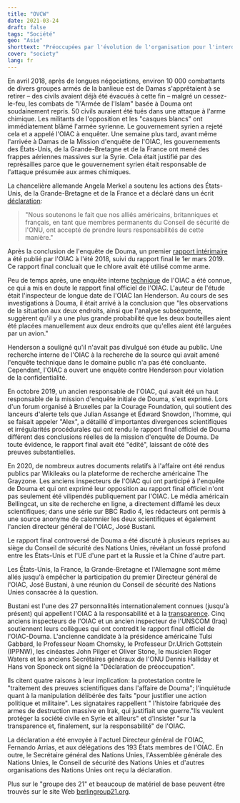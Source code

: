 ```yaml
---
title: "OVCW"
date: 2021-03-24
draft: false
tags: "Société"
geo: "Asie"
shorttext: "Préoccupées par l'évolution de l'organisation pour l'interdiction des armes chimiques, plusieurs personnes se sont entretenues avec le public."
cover: "society"
lang: fr
---
```


En avril 2018, après de longues négociations, environ 10 000 combattants de divers groupes armés de la banlieue est de Damas s'apprêtaient à se retirer – des civils avaient déjà été évacués à cette fin – malgré un cessez-le-feu, les combats de "l'Armée de l'Islam" basée à Douma ont soudainement repris. 50 civils auraient été tués dans une attaque à l'arme chimique. Les militants de l'opposition et les "casques blancs" ont immédiatement blâmé l'armée syrienne. Le gouvernement syrien a rejeté cela et a appelé l'OIAC à enquêter. Une semaine plus tard, avant même l'arrivée à Damas de la Mission d'enquête de l'OIAC, les gouvernements des États-Unis, de la Grande-Bretagne et de la France ont mené des frappes aériennes massives sur la Syrie. Cela était justifié par des représailles parce que le gouvernement syrien était responsable de l'attaque présumée aux armes chimiques.

La chancelière allemande Angela Merkel a soutenu les actions des États-Unis, de la Grande-Bretagne et de la France et a déclaré dans un écrit [déclaration](https://augengeradeaus.net/2018/04/abschreckung-gegen-chemiewaffen-usa-frankreich-grossbritannien-greifen-syrien-an/ "USA, Frankreich, Großbritannien greifen Syrien an"):

> "Nous soutenons le fait que nos alliés américains, britanniques et français, en tant que membres permanents du Conseil de sécurité de l'ONU, ont accepté de prendre leurs responsabilités de cette manière."

Après la conclusion de l'enquête de Douma, un premier [rapport intérimaire](/static/downloads/s-1731-2019.pdf "REPORT OF THE FACT-FINDING MISSION REGARDING THE INCIDENT OF ALLEGED USE OF TOXIC CHEMICALS AS A WEAPON IN DOUMA, SYRIAN ARAB REPUBLIC, ON 7 APRIL 2018") a été publié par l'OIAC à l'été 2018, suivi du rapport final le 1er mars 2019. Ce rapport final concluait que le chlore avait été utilisé comme arme. 

Peu de temps après, une enquête interne [technique](https://wikileaks.org/opcw-douma/document/20190227-Engineering-assessment-of-two-cylinders-observed-at-the-Douma-incident/ "OPCW Douma Docs") de l'OIAC a été connue, ce qui a mis en doute le rapport final officiel de l'OIAC. L'auteur de l'étude était l'inspecteur de longue date de l'OIAC Ian Henderson. Au cours de ses investigations à Douma, il était arrivé à la conclusion que "les observations de la situation aux deux endroits, ainsi que l'analyse subséquente, suggèrent qu'il y a une plus grande probabilité que les deux bouteilles aient été placées manuellement aux deux endroits que qu'elles aient été larguées par un avion."

Henderson a souligné qu'il n'avait pas divulgué son étude au public. Une recherche interne de l'OIAC à la recherche de la source qui avait amené l'enquête technique dans le domaine public n'a pas été concluante. Cependant, l'OIAC a ouvert une enquête contre Henderson pour violation de la confidentialité.

En octobre 2019, un ancien responsable de l'OIAC, qui avait été un haut responsable de la mission d'enquête initiale de Douma, s'est exprimé. Lors d'un forum organisé à Bruxelles par la Courage Foundation, qui soutient des lanceurs d'alerte tels que Julian Assange et Edward Snowdon, l'homme, qui se faisait appeler "Alex", a détaillé d'importantes divergences scientifiques et irrégularités procédurales qui ont rendu le rapport final officiel de Douma différent des conclusions réelles de la mission d'enquête de Douma. De toute évidence, le rapport final avait été "édité", laissant de côté des preuves substantielles.

En 2020, de nombreux autres documents relatifs à l'affaire ont été rendus publics par Wikileaks ou la plateforme de recherche américaine The Grayzone. Les anciens inspecteurs de l'OIAC qui ont participé à l'enquête de Douma et qui ont exprimé leur opposition au rapport final officiel n'ont pas seulement été vilipendés publiquement par l'OIAC. Le média américain Bellingcat, un site de recherche en ligne, a directement diffamé les deux scientifiques; dans une série sur BBC Radio 4, les rédacteurs ont permis à une source anonyme de calomnier les deux scientifiques et également l'ancien directeur général de l'OIAC, José Bustani.

Le rapport final controversé de Douma a été discuté à plusieurs reprises au siège du Conseil de sécurité des Nations Unies, révélant un fossé profond entre les États-Unis et l'UE d'une part et la Russie et la Chine d'autre part.

Les États-Unis, la France, la Grande-Bretagne et l'Allemagne sont même allés jusqu'à empêcher la participation du premier Directeur général de l'OIAC, José Bustani, à une réunion du Conseil de sécurité des Nations Unies consacrée à la question.

Bustani est l'une des 27 personnalités internationalement connues (jusqu'à présent) qui appellent l'OIAC à la responsabilité et à la [transparence](https://www.berlingroup21.org/translations "The OPCW investigation of alleged chemical weapons use in Douma, Syria"). Cinq anciens inspecteurs de l'OIAC et un ancien inspecteur de l'UNSCOM (Iraq) soutiennent leurs collègues qui ont contredit le rapport final officiel de l'OIAC-Douma. L'ancienne candidate à la présidence américaine Tulsi Gabbard, le Professeur Noam Chomsky, le Professeur Dr.Ulrich Gottstein (IPPNW), les cinéastes John Pilger et Oliver Stone, le musicien Roger Waters et les anciens Secrétaires généraux de l'ONU Dennis Halliday et Hans von Sponeck ont signé la "Déclaration de préoccupation".

Ils citent quatre raisons à leur implication: la protestation contre le "traitement des preuves scientifiques dans l'affaire de Douma"; l'inquiétude quant à la manipulation délibérée des faits "pour justifier une action politique et militaire". Les signataires rappellent " l'histoire fabriquée des armes de destruction massive en Irak, qui justifiait une guerre."Ils veulent protéger la société civile en Syrie et ailleurs" et d'insister "sur la transparence et, finalement, sur la responsabilité" de l'OIAC.

La déclaration a été envoyée à l'actuel Directeur général de l'OIAC, Fernando Arrias, et aux délégations des 193 États membres de l'OIAC. En outre, le Secrétaire général des Nations Unies, l'Assemblée générale des Nations Unies, le Conseil de sécurité des Nations Unies et d'autres organisations des Nations Unies ont reçu la déclaration.

Plus sur le "groupe des 21" et beaucoup de matériel de base peuvent être trouvés sur le site Web [berlingroup21.org](https://www.berlingroup21.org/ "Berlin Group 21").
